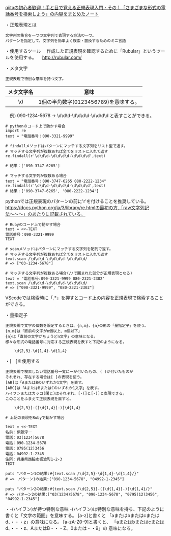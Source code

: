 [qiitaの初心者歓迎！手と目で覚える正規表現入門・その１「さまざまな形式の電話番号を検索しよう」の内容をまとめたノート](https://qiita.com/jnchito/items/893c887fbf19e17d3ff9)

・正規表現とは

	文字列の集合を一つの文字列で表現する方法の一つ。
	パターンを指定して、文字列を効率よく検索・置換するためのミニ言語

・使用するツール
&emsp;作成した正規表現を確認するために「Rubular」というツールを使用する。
&emsp;http://rubular.com/ 

・メタ文字

	正規表現で特別な意味を持つ文字。
|メタ文字名|意味|
|:---:|:---:|
|\d|1個の半角数字(0123456789)を意味する。|

&emsp;例) 090-1234-5678    → \d\d\d-\d\d\d\d-\d\d\d\d と表すことができる。

```
# pythonのコード上で動かす場合
import re
text = "電話番号：090-3321-9999"

# findallメソッドはパターンにマッチする文字列をリスト型で返す。
# マッチする文字列が複数あれば全てをリストに入れて返す
re.findall(r'\d\d\d-\d\d\d\d-\d\d\d\d',text)    

# 結果：['090-3747-6265']

# マッチする文字列が複数ある場合
text = "電話番号：090-3747-6265 080-2222-1234"
re.findall(r'\d\d\d-\d\d\d\d-\d\d\d\d',text)
# 結果：['090-3747-6265', '080-2222-1234']
```
pythonでは正規表現のパターンの前に'r'を付けることを推奨している。
https://docs.python.org/ja/3/library/re.htmlの最初の方,「raw文字列記法〜〜〜」のあたりに記載されている。

```
# Rubyのコード上で動かす場合
text = <<-TEXT
電話番号：090-3321-9999
TEXT

# scanメソッドはパターンにマッチする文字列を配列で返す。
# マッチする文字列が複数あれば全てをリストに入れて返す
text.scan /\d\d\d-\d\d\d\d-\d\d\d\d/
# => ["03-1234-5678"]

# マッチする文字列が複数ある場合(//で囲まれた部分が正規表現となる)
text = '電話番号:090-3321-9999 080-2321-2302'
text.scan /\d\d\d-\d\d\d\d-\d\d\d\d/
# => ["090-3321-9999", "080-2321-2302"]
```

VScodeでは検索時に「.*」を押すとコード上の内容を正規表現で検索することができる。


・量指定子

	正規表現で文字の個数を限定するときは、{n,m}、{n}の形の「量指定子」を使う。
	{n,m}は「直前の文字がn個以上、m個以下」
	{n}は「直前の文字がちょうどn文字」の意味となる。
	様々な形式の電話番号に対応する正規表現を表すと下記のようになる。
```
    \d{2,5}-\d{1,4}-\d{1,4}
```


・[　]を使用する

	正規表現で検索したい電話番号一覧にーが付いたもの、( )が付いたものが
	それぞれ、存在する場合は[ ]の表現を使う。
	[AB]は「AまたはBのいずれか1文字」を表す。
	[ABC]は「AまたはBまたはCのいずれか1文字」を表す。
	ハイフンまたはカッコ(閉じ)はそれぞれ、[-(]と[-)]と表現できる。
	このことをふまえて正規表現を直すと。
```
    \d{2,5}[-(]\d{1,4}[-)]\d{1,4}
```

```
# 上記の表現をRubyで動かす場合

text = <<-TEXT
名前：伊藤淳一
電話：03(1234)5678
電話：090-1234-5678
電話：0795(12)3456
電話：04992-1-2345
住所：兵庫県西脇市板波町1-2-3
TEXT

puts "パターン1の結果:#{text.scan /\d{2,5}-\d{1,4}-\d{1,4}/}"
# =>　パターン1の結果:["090-1234-5678", "04992-1-2345"]

puts "パターン2の結果:#{text.scan /\d{2,5}[-(]\d{1,4}[-)]\d{1,4}/}"
# => パターン2の結果:["03(1234)5678", "090-1234-5678", "0795(12)3456", "04992-1-2345"]
```

・-(ハイフン)が持つ特別な意味
	-(ハイフン)は特別な意味を持ち、下記のように書くと「文字の範囲」を意味する。
	[a-z]と書くと
	「aまたはbまたはcまたはd、・・・z」の意味になる。
	[a-zA-Z0-9]と書くと、
	「aまたはbまたはcまたはd、・・・z、AまたはB・・・Z、0または・・9」の
	意味になる。
	
	